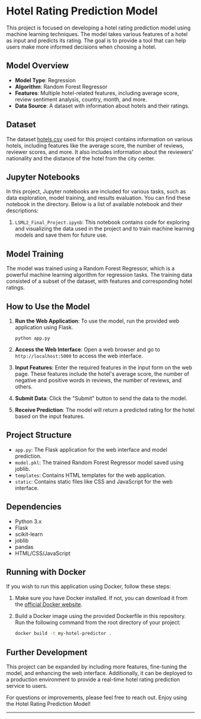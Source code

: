 # Hotel Rating Prediction Model

This project is focused on developing a hotel rating prediction model using machine learning techniques. The model takes various features of a hotel as input and predicts its rating. The goal is to provide a tool that can help users make more informed decisions when choosing a hotel.

## Model Overview

- **Model Type**: Regression
- **Algorithm**: Random Forest Regressor
- **Features**: Multiple hotel-related features, including average score, review sentiment analysis, country, month, and more.
- **Data Source**: A dataset with information about hotels and their ratings.

## Dataset

The dataset [hotels.csv](https://www.kaggle.com/datasets/lidiyacutie/hotels) used for this project contains information on various hotels, including features like the average score, the number of reviews, reviewer scores, and more. It also includes information about the reviewers' nationality and the distance of the hotel from the city center.

## Jupyter Notebooks

In this project, Jupyter notebooks are included for various tasks, such as data exploration, model training, and results evaluation. You can find these notebook in the directory. Below is a list of available notebook and their descriptions:

1. `LSML2_Final_Project.ipynb`: This notebook contains code for exploring and visualizing the data used in the project and to train machine learning models and save them for future use.

## Model Training

The model was trained using a Random Forest Regressor, which is a powerful machine learning algorithm for regression tasks. The training data consisted of a subset of the dataset, with features and corresponding hotel ratings.

## How to Use the Model

1. **Run the Web Application**: To use the model, run the provided web application using Flask.

   ```
   python app.py
   ```

2. **Access the Web Interface**: Open a web browser and go to `http://localhost:5000` to access the web interface.

3. **Input Features**: Enter the required features in the input form on the web page. These features include the hotel's average score, the number of negative and positive words in reviews, the number of reviews, and others.

4. **Submit Data**: Click the "Submit" button to send the data to the model.

5. **Receive Prediction**: The model will return a predicted rating for the hotel based on the input features.

## Project Structure

- `app.py`: The Flask application for the web interface and model prediction.
- `model.pkl`: The trained Random Forest Regressor model saved using joblib.
- `templates`: Contains HTML templates for the web application.
- `static`: Contains static files like CSS and JavaScript for the web interface.

## Dependencies

- Python 3.x
- Flask
- scikit-learn
- joblib
- pandas
- HTML/CSS/JavaScript

## Running with Docker

If you wish to run this application using Docker, follow these steps:

1. Make sure you have Docker installed. If not, you can download it from the [official Docker website](https://docs.docker.com/get-docker/).

2. Build a Docker image using the provided Dockerfile in this repository. Run the following command from the root directory of your project:

   ```bash
   docker build -t my-hotel-predictor .


## Further Development

This project can be expanded by including more features, fine-tuning the model, and enhancing the web interface. Additionally, it can be deployed to a production environment to provide a real-time hotel rating prediction service to users.

For questions or improvements, please feel free to reach out. Enjoy using the Hotel Rating Prediction Model!

---

